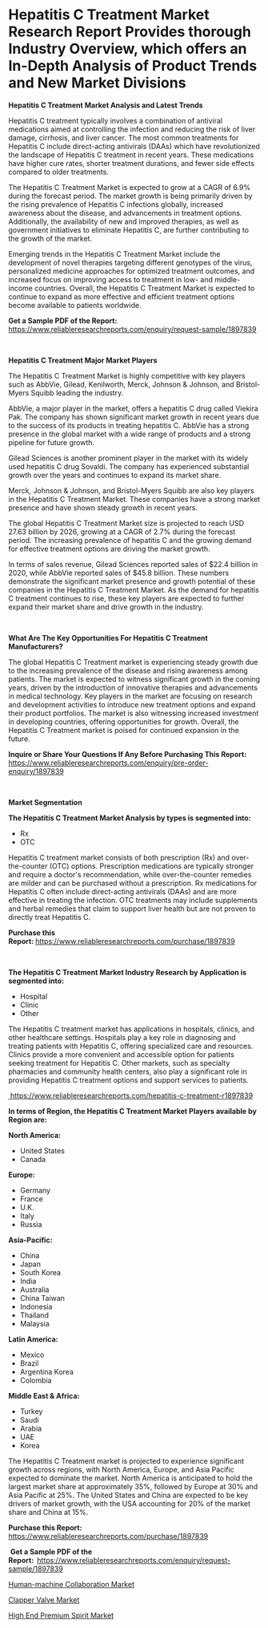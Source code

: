 <p><h1>Hepatitis C Treatment Market Research Report Provides thorough Industry Overview, which offers an In-Depth Analysis of Product Trends and New Market Divisions</h1></p><p><strong>Hepatitis C Treatment Market Analysis and Latest Trends</strong></p>
<p><p>Hepatitis C treatment typically involves a combination of antiviral medications aimed at controlling the infection and reducing the risk of liver damage, cirrhosis, and liver cancer. The most common treatments for Hepatitis C include direct-acting antivirals (DAAs) which have revolutionized the landscape of Hepatitis C treatment in recent years. These medications have higher cure rates, shorter treatment durations, and fewer side effects compared to older treatments.</p><p>The Hepatitis C Treatment Market is expected to grow at a CAGR of 6.9% during the forecast period. The market growth is being primarily driven by the rising prevalence of Hepatitis C infections globally, increased awareness about the disease, and advancements in treatment options. Additionally, the availability of new and improved therapies, as well as government initiatives to eliminate Hepatitis C, are further contributing to the growth of the market.</p><p>Emerging trends in the Hepatitis C Treatment Market include the development of novel therapies targeting different genotypes of the virus, personalized medicine approaches for optimized treatment outcomes, and increased focus on improving access to treatment in low- and middle-income countries. Overall, the Hepatitis C Treatment Market is expected to continue to expand as more effective and efficient treatment options become available to patients worldwide.</p></p>
<p><strong>Get a Sample PDF of the Report:&nbsp;</strong> <a href="https://www.reliableresearchreports.com/enquiry/request-sample/1897839">https://www.reliableresearchreports.com/enquiry/request-sample/1897839</a></p>
<p>&nbsp;</p>
<p><strong>Hepatitis C Treatment Major Market Players</strong></p>
<p><p>The Hepatitis C Treatment Market is highly competitive with key players such as AbbVie, Gilead, Kenilworth, Merck, Johnson & Johnson, and Bristol-Myers Squibb leading the industry. </p><p>AbbVie, a major player in the market, offers a hepatitis C drug called Viekira Pak. The company has shown significant market growth in recent years due to the success of its products in treating hepatitis C. AbbVie has a strong presence in the global market with a wide range of products and a strong pipeline for future growth.</p><p>Gilead Sciences is another prominent player in the market with its widely used hepatitis C drug Sovaldi. The company has experienced substantial growth over the years and continues to expand its market share.</p><p>Merck, Johnson & Johnson, and Bristol-Myers Squibb are also key players in the Hepatitis C Treatment Market. These companies have a strong market presence and have shown steady growth in recent years.</p><p>The global Hepatitis C Treatment Market size is projected to reach USD 27.63 billion by 2026, growing at a CAGR of 2.7% during the forecast period. The increasing prevalence of hepatitis C and the growing demand for effective treatment options are driving the market growth.</p><p>In terms of sales revenue, Gilead Sciences reported sales of $22.4 billion in 2020, while AbbVie reported sales of $45.8 billion. These numbers demonstrate the significant market presence and growth potential of these companies in the Hepatitis C Treatment Market. As the demand for hepatitis C treatment continues to rise, these key players are expected to further expand their market share and drive growth in the industry.</p></p>
<p>&nbsp;</p>
<p><strong>What Are The Key Opportunities For Hepatitis C Treatment Manufacturers?</strong></p>
<p><p>The global Hepatitis C Treatment market is experiencing steady growth due to the increasing prevalence of the disease and rising awareness among patients. The market is expected to witness significant growth in the coming years, driven by the introduction of innovative therapies and advancements in medical technology. Key players in the market are focusing on research and development activities to introduce new treatment options and expand their product portfolios. The market is also witnessing increased investment in developing countries, offering opportunities for growth. Overall, the Hepatitis C Treatment market is poised for continued expansion in the future.</p></p>
<p><strong>Inquire or Share Your Questions If Any Before Purchasing This Report:</strong> <a href="https://www.reliableresearchreports.com/enquiry/pre-order-enquiry/1897839">https://www.reliableresearchreports.com/enquiry/pre-order-enquiry/1897839</a></p>
<p>&nbsp;</p>
<p><strong>Market Segmentation</strong></p>
<p><strong>The Hepatitis C Treatment Market Analysis by types is segmented into:</strong></p>
<p><ul><li>Rx</li><li>OTC</li></ul></p>
<p><p>Hepatitis C treatment market consists of both prescription (Rx) and over-the-counter (OTC) options. Prescription medications are typically stronger and require a doctor's recommendation, while over-the-counter remedies are milder and can be purchased without a prescription. Rx medications for Hepatitis C often include direct-acting antivirals (DAAs) and are more effective in treating the infection. OTC treatments may include supplements and herbal remedies that claim to support liver health but are not proven to directly treat Hepatitis C.</p></p>
<p><strong>Purchase this Report:&nbsp;</strong><a href="https://www.reliableresearchreports.com/purchase/1897839">https://www.reliableresearchreports.com/purchase/1897839</a></p>
<p>&nbsp;</p>
<p><strong>The Hepatitis C Treatment Market Industry Research by Application is segmented into:</strong></p>
<p><ul><li>Hospital</li><li>Clinic</li><li>Other</li></ul></p>
<p><p>The Hepatitis C treatment market has applications in hospitals, clinics, and other healthcare settings. Hospitals play a key role in diagnosing and treating patients with Hepatitis C, offering specialized care and resources. Clinics provide a more convenient and accessible option for patients seeking treatment for Hepatitis C. Other markets, such as specialty pharmacies and community health centers, also play a significant role in providing Hepatitis C treatment options and support services to patients.</p></p>
<p><a href="https://www.reliableresearchreports.com/hepatitis-c-treatment-r1897839">&nbsp;https://www.reliableresearchreports.com/hepatitis-c-treatment-r1897839</a></p>
<p><strong>In terms of Region, the Hepatitis C Treatment Market Players available by Region are:</strong></p>
<p>
    <p> <strong> North America: </strong>
        <ul>
            <li>United States</li>
            <li>Canada</li>
        </ul>
        </p> 
    <p> <strong> Europe: </strong>
        <ul>
            <li>Germany</li>
            <li>France</li>
            <li>U.K.</li>
            <li>Italy</li>
            <li>Russia</li>
        </ul>
        </p> 
    <p> <strong> Asia-Pacific: </strong>
        <ul>
            <li>China</li>
            <li>Japan</li>
            <li>South Korea</li>
            <li>India</li>
            <li>Australia</li>
            <li>China Taiwan</li>
            <li>Indonesia</li>
            <li>Thailand</li>
            <li>Malaysia</li>
        </ul>
        </p> 
    <p> <strong> Latin America: </strong>
        <ul>
            <li>Mexico</li>
            <li>Brazil</li>
            <li>Argentina Korea</li>
            <li>Colombia</li>
        </ul>
        </p> 
    <p> <strong> Middle East & Africa: </strong>
        <ul>
            <li>Turkey</li>
            <li>Saudi</li>
            <li>Arabia</li>
            <li>UAE</li>
            <li>Korea</li>
        </ul>
    </p>
    </p>
<p><p>The Hepatitis C Treatment market is projected to experience significant growth across regions, with North America, Europe, and Asia Pacific expected to dominate the market. North America is anticipated to hold the largest market share at approximately 35%, followed by Europe at 30% and Asia Pacific at 25%. The United States and China are expected to be key drivers of market growth, with the USA accounting for 20% of the market share and China at 15%.</p></p>
<p><strong>Purchase this Report: </strong><a href="https://www.reliableresearchreports.com/purchase/1897839">https://www.reliableresearchreports.com/purchase/1897839</a></p>
<p>&nbsp;<strong>Get a Sample PDF of the Report:&nbsp;&nbsp;</strong><a href="https://www.reliableresearchreports.com/enquiry/request-sample/1897839">https://www.reliableresearchreports.com/enquiry/request-sample/1897839</a></p>
<p><strong></strong></p>
<p><p><a href="https://www.linkedin.com/pulse/decoding-human-machine-collaboration-market-metrics-share-ngboe">Human-machine Collaboration Market</a></p><p><a href="https://www.linkedin.com/pulse/clapper-valve-market-share-evolution-growth-trends-2024-2031-jlfce">Clapper Valve Market</a></p><p><a href="https://www.linkedin.com/pulse/high-end-premium-spirit-market-competitive-analysis-trends-pov7f">High End Premium Spirit Market</a></p></p>